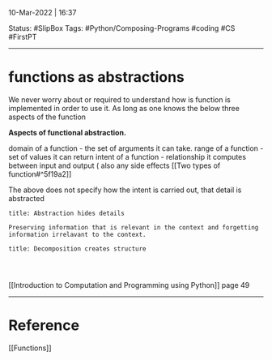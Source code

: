 10-Mar-2022 | 16:37

Status: #SlipBox 
Tags: #Python/Composing-Programs #coding #CS #FirstPT 

---
# functions as abstractions

We never worry about or required to understand how is function is implemented in order to use it. As long as one knows the below three aspects of the function

**Aspects of functional abstraction.**

domain of a function - the set of arguments it can take.
range of a function - set of values it can return
intent of a function - relationship it computes between input and output ( also any side effects [[Two types of function#^5f19a2]] 

The above does not specify how the intent is carried out, that detail is abstracted 

```ad-quote
title: Abstraction hides details

Preserving information that is relevant in the context and forgetting information irrelavant to the context. 

```

```ad-quote
title: Decomposition creates structure




```

[[Introduction to Computation and Programming using Python]] page 49

---
# Reference

[[Functions]]
